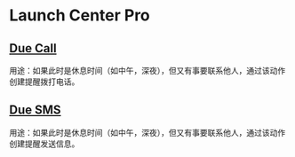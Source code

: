 # Launch Center Pro
## [Due Call](https://launchcenterpro.com/15kbng)
用途：如果此时是休息时间（如中午，深夜），但又有事要联系他人，通过该动作创建提醒拨打电话。

## [Due SMS](https://launchcenterpro.com/9jccs6)
用途：如果此时是休息时间（如中午，深夜），但又有事要联系他人，通过该动作创建提醒发送信息。


